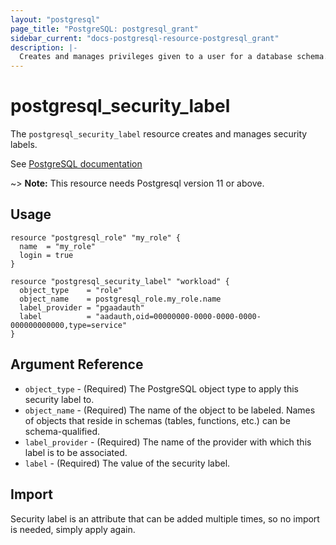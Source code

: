 ```yaml
---
layout: "postgresql"
page_title: "PostgreSQL: postgresql_grant"
sidebar_current: "docs-postgresql-resource-postgresql_grant"
description: |-
  Creates and manages privileges given to a user for a database schema.
---
```


# postgresql\_security\_label

The ``postgresql_security_label`` resource creates and manages security labels.

See [PostgreSQL documentation](https://www.postgresql.org/docs/current/sql-security-label.html)

~> **Note:** This resource needs Postgresql version 11 or above.

## Usage

```hcl
resource "postgresql_role" "my_role" {
  name  = "my_role"
  login = true
}

resource "postgresql_security_label" "workload" {
  object_type    = "role"
  object_name    = postgresql_role.my_role.name
  label_provider = "pgaadauth"
  label          = "aadauth,oid=00000000-0000-0000-0000-000000000000,type=service"
}
```

## Argument Reference

* `object_type` - (Required) The PostgreSQL object type to apply this security label to.
* `object_name` - (Required) The name of the object to be labeled. Names of objects that reside in schemas (tables, functions, etc.) can be schema-qualified.
* `label_provider` - (Required) The name of the provider with which this label is to be associated.
* `label` - (Required) The value of the security label.

## Import

Security label is an attribute that can be added multiple times, so no import is needed, simply apply again.

